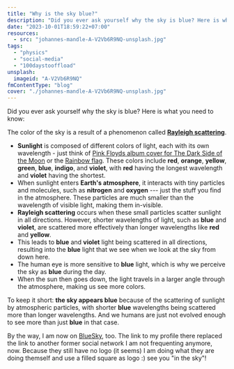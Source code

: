 ```yaml
---
title: "Why is the sky blue?"
description: "Did you ever ask yourself why the sky is blue? Here is what you need to know: The color of the sky is a result of a phenomenon called Rayleigh scattering."
date: "2023-10-01T18:59:22+07:00"
resources:
  - src: "johannes-mandle-A-V2Vb6R9NQ-unsplash.jpg"
tags:
  - "physics"
  - "social-media"
  - "100daystooffload"
unsplash:
  imageid: "A-V2Vb6R9NQ"
fmContentType: "blog"
cover: "./johannes-mandle-A-V2Vb6R9NQ-unsplash.jpg"
---
```


Did you ever ask yourself why the sky is blue? Here is what you need to know:

The color of the sky is a result of a phenomenon called [**Rayleigh scattering**](https://en.wikipedia.org/wiki/Rayleigh_scattering).

*   **Sunlight** is composed of different colors of light, each with its own wavelength - just think of [Pink Floyds album cover for The Dark Side of the Moon](https://en.wikipedia.org/wiki/The_Dark_Side_of_the_Moon) or the [Rainbow flag](https://en.wikipedia.org/wiki/Rainbow_flag_\(LGBT\)). These colors include **red**, **orange**, **yellow**, **green**, **blue**, **indigo**, and **violet**, with **red** having the longest wavelength and **violet** having the shortest.
*   When sunlight enters **Earth's atmosphere**, it interacts with tiny particles and molecules, such as **nitrogen** and **oxygen** --- just the stuff you find in the atmosphere. These particles are much smaller than the wavelength of visible light, making them in-visible.
*   **Rayleigh scattering** occurs when these small particles scatter sunlight in all directions. However, shorter wavelengths of light, such as **blue** and **violet**, are scattered more effectively than longer wavelengths like **red** and **yellow**.
*   This leads to **blue** and **violet** light being scattered in all directions, resulting into the **blue** light that we see when we look at the sky from down here.
*   The human eye is more sensitive to **blue** light, which is why we perceive the sky as **blue** during the day.
*   When the sun then goes down, the light travels in a larger angle through the atmosphere, making us see more colors.

To keep it short: **the sky appears blue** because of the scattering of sunlight by atmospheric particles, with shorter **blue** wavelengths being scattered more than longer wavelengths. And we humans are just not evolved enough to see more than just **blue** in that case.

By the way, I am now on [BlueSky](https://bsky.app/profile/kollitsch.dev), too. The link to my profile there replaced the link to another former social network I am not frequenting anymore, now. Because they still have no logo (it seems) I am doing what they are doing themself and use a filled square as logo :) see you "in the sky"!

